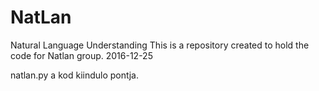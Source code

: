 # NatLan
Natural Language Understanding
This is a repository created to hold the code for Natlan group.
2016-12-25

natlan.py a kod kiindulo pontja.
